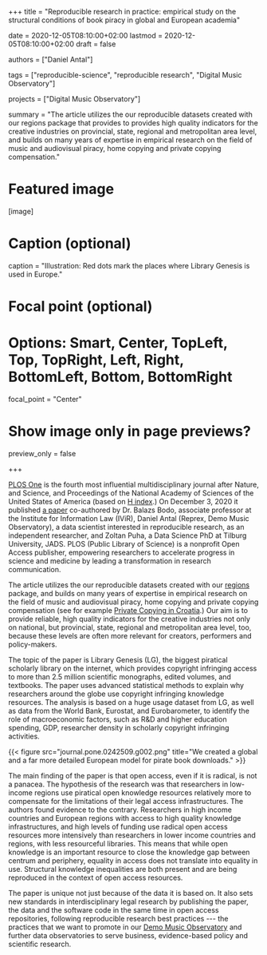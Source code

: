 +++
title = "Reproducible research in practice: empirical study on the structural conditions of book piracy in global and European academia"

date = 2020-12-05T08:10:00+02:00
lastmod = 2020-12-05T08:10:00+02:00
draft = false

authors = ["Daniel Antal"]

tags = ["reproducible-science", "reproducible research", "Digital Music Observatory"]

projects = ["Digital Music Observatory"]

summary = "The article utilizes the our reproducible datasets created with our regions package that provides to provides high quality indicators for the creative industries on provincial, state, regional and metropolitan area level, and builds on many years of expertise in empirical research on the field of music and audiovisual piracy, home copying and private copying compensation."


# Featured image
[image]
  # Caption (optional)
  caption = "Illustration: Red dots mark the places where Library Genesis is used in Europe."

  # Focal point (optional)
  # Options: Smart, Center, TopLeft, Top, TopRight, Left, Right, BottomLeft, Bottom, BottomRight
  focal_point = "Center"

  # Show image only in page previews?
  preview_only = false

+++


[PLOS One](https://journals.plos.org/plosone/) is the fourth most influential multidisciplinary journal after Nature, and Science, and Proceedings of the National Academy of Sciences of the United States of America (based on [H index](https://www.scimagojr.com/journalrank.php?category=1000&area=1000&order=h&ord=desc).) On December 3, 2020 it published [a paper](https://journals.plos.org/plosone/article?id=10.1371/journal.pone.0242509) co-authored by Dr. Balazs Bodo, associate professor at the Institute for Information Law (IViR), Daniel Antal (Reprex, Demo Music Observatory), a data scientist interested in reproducible research, as an independent researcher, and Zoltan Puha, a Data Science PhD at Tilburg University, JADS. PLOS (Public Library of Science) is a nonprofit Open Access publisher, empowering researchers to accelerate progress in science and medicine by leading a transformation in research communication.

The article utilizes the our reproducible datasets created with our [regions](https://regions.dataobservatory.eu/) package, and builds on many years of expertise in empirical research on the field of music and audiovisual piracy, home copying and private copying compensation (see for example [Private Copying in Croatia](https://dataandlyrics.com/publication/private_copying_croatia_2019/).)  Our aim is to provide reliable, high quality indicators for the creative industries not only on national, but provincial, state, regional and metropolitan area level, too, because these levels are often more relevant for creators, performers and policy-makers.

The topic of the paper is Library Genesis (LG), the biggest piratical scholarly library on the internet, which provides copyright infringing access to more than 2.5 million scientific monographs, edited volumes, and textbooks. The paper uses advanced statistical methods to explain why researchers around the globe use copyright infringing knowledge resources. The analysis is based on a huge usage dataset from LG, as well as data from the World Bank, Eurostat, and Eurobarometer, to identify the role of macroeconomic factors, such as R&D and higher education spending, GDP, researcher density in scholarly copyright infringing activities.

{{< figure src="journal.pone.0242509.g002.png" title="We created a global and a far more detailed European model for pirate book downloads." >}}

The main finding of the paper is that open access, even if it is radical, is not a panacea. The hypothesis of the research was that researchers in low-income regions use piratical open knowledge resources relatively more to compensate for the limitations of their legal access infrastructures. The authors found evidence to the contrary. Researchers in high income countries and European regions with access to high quality knowledge infrastructures, and high levels of funding use radical open access resources more intensively than researchers in lower income countries and regions, with less resourceful libraries. This means that while open knowledge is an important resource to close the knowledge gap between centrum and periphery, equality in access does not translate into equality in use. Structural knowledge inequalities are both present and are being reproduced in the context of open access resources.

The paper is unique not just because of the data it is based on. It also sets new standards in interdisciplinary legal research by publishing the paper, the data and the software code in the same time in open access repositories, following reproducible research best practices --- the practices that we want to promote in our [Demo Music Observatory](https://music.dataobservatory.eu/) and further data observatories to serve business, evidence-based policy and scientific research.